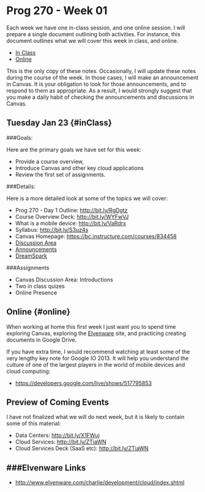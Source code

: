 Prog 270 - Week 01
==================

Each week we have one in-class session, and one online session. I will
prepare a single document outlining both activities. For instance,
this document outlines what we will cover this week in class, and online.

- [In Class](#inClass)
- [Online](#online)

This is the only copy of these notes. Occasionally, I will update
these notes during the course of the week. In those cases, I will
make an announcement in Canvas. It is your obligation to look
for those announcements, and to respond to them as appropriate. 
As a result, I would strongly suggest that you make a daily habit
of checking the announcements and discussions in Canvas.

Tuesday Jan 23 {#inClass}
--------------

###Goals:

Here are the primary goals we have set for this week:

- Provide a course overview, 
- Introduce Canvas and other key cloud applications
- Review the first set of assignments.

###Details: 

Here is a more detailed look at some of the topics we will cover:

-   Prog 270 - Day 1 Outline: <http://bit.ly/RgDgtz>
-   Course Overview Deck: <http://bit.ly/WYFwVJ>
-   What is a mobile device: <http://bit.ly/VaRdrx>
-   Syllabus: <http://bit.ly/S3uz4s>
-   Canvas Homepage: <https://bc.instructure.com/courses/834458>
-   [Discussion Area](https://bc.instructure.com/courses/834458/discussion_topics)
-   [Announcements](https://bc.instructure.com/courses/834458/announcements)
-   [DreamSpark](http://e5.onthehub.com/WebStore/Welcome.aspx?vsro=8&ws=30da76c3-be9b-e011-969d-0030487d8897)

###Assignments

-   Canvas Discussion Area: Introductions
-   Two in class quizes
-   Online Presence

Online {#online}
----------------

When working at home this first week I just want you to spend time 
exploring Canvas, exploring the [Elvenware](http://www.elvenware.com/charlie)
site, and practicing creating documents in Google Drive. 

If you have extra time, I would recommend watching at least some of 
the very lengthy key note for Google IO 2013. It will help you 
understand the culture of one of the largest players in the world of 
mobile devices and cloud computing:

- <https://developers.google.com/live/shows/517795853>

Preview of Coming Events
------------------------

I have not finalized what we will do next week, but it is likely
to contain some of this material:

-   Data Centers: <http://bit.ly/X1FWuj>
-   Cloud Services: <http://bit.ly/ZTiaWN>
-   Cloud Services Deck (SaaS etc): <http://bit.ly/ZTiaWN>

###Elvenware Links
---------------

-   <http://www.elvenware.com/charlie/development/cloud/index.shtml>

